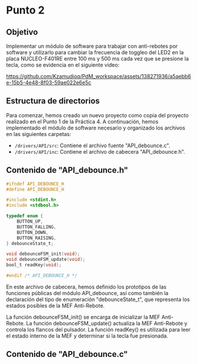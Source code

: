 # Punto 2

## Objetivo

Implementar un módulo de software para trabajar con anti-rebotes por software y utilizarlo para cambiar la frecuencia de toggleo del LED2 en la placa NUCLEO-F401RE entre 100 ms y 500 ms cada vez que se presione la tecla, como se evidencia en el siguiente video:


https://github.com/Kzamudioq/PdM_workspace/assets/138271936/a5aebb6e-15b5-4e48-8f03-59ae022e6e5c


## Estructura de directorios

Para comenzar, hemos creado un nuevo proyecto como copia del proyecto realizado en el Punto 1 de la Práctica 4. A continuación, hemos implementado el módulo de software necesario y organizado los archivos en las siguientes carpetas:

- `/drivers/API/src`: Contiene el archivo fuente "API_debounce.c".
- `/drivers/API/inc`: Contiene el archivo de cabecera "API_debounce.h".

## Contenido de "API_debounce.h"

```c
#ifndef API_DEBOUNCE_H
#define API_DEBOUNCE_H

#include <stdint.h>
#include <stdbool.h>

typedef enum {
    BUTTON_UP,
    BUTTON_FALLING,
    BUTTON_DOWN,
    BUTTON_RAISING,
} debounceState_t;

void debounceFSM_init(void);
void debounceFSM_update(void);
bool_t readKey(void);

#endif /* API_DEBOUNCE_H */
```
En este archivo de cabecera, hemos definido los prototipos de las funciones públicas del módulo API_debounce, así como también la declaración del tipo de enumeración "debounceState_t", que representa los estados posibles de la MEF Anti-Rebote.

La función debounceFSM_init() se encarga de inicializar la MEF Anti-Rebote. La función debounceFSM_update() actualiza la MEF Anti-Rebote y controla los flancos del pulsador. La función readKey() es utilizada para leer el estado interno de la MEF y determinar si la tecla fue presionada.

## Contenido de "API_debounce.c"

